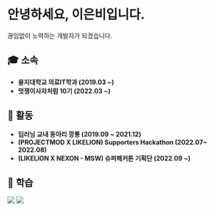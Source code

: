 # 안녕하세요, 이은비입니다.
끊임없이 노력하는 개발자가 되겠습니다.

## 🎓 소속
- **을지대학교 의료IT학과 (2019.03 ~)**
- **멋쟁이사자처럼 10기 (2022.03 ~)**

## 📄 활동
- **딥러닝 교내 동아리 깡통 (2019.09 ~ 2021.12)**
- **(PROJECTMOD X LIKELION) Supporters Hackathon (2022.07~ 2022.08)**
- **(LIKELION X NEXON - MSW) 슈퍼해커톤 기획단 (2022.09 ~)**

## 📝 학습
<img src="https://img.shields.io/badge/python-blue?style=flat-square&logo=#3776AB&logoColor=white"/>
<img src="https://img.shields.io/badge/java-blue?style=flat-square&logo=python&logoColor=white"/>
